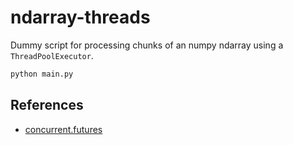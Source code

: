 # ndarray-threads

Dummy script for processing chunks of an numpy ndarray using a `ThreadPoolExecutor`.

```python
python main.py
```

## References

- [concurrent.futures](https://docs.python.org/3/library/concurrent.futures.html)
